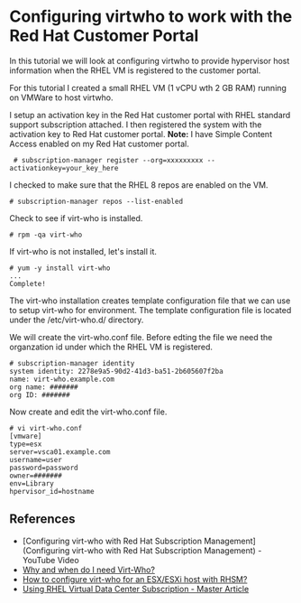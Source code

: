 # Configuring virtwho to work with the Red Hat Customer Portal

In this tutorial we will look at configuring virtwho to provide hypervisor host information when the RHEL VM is registered to the customer portal.

For this tutorial I created a small RHEL VM (1 vCPU wth 2 GB RAM) running on VMWare to host virtwho.

I setup an activation key in the Red Hat customer portal with RHEL standard support subscription attached.  I then registered the system with the activation key to Red Hat customer portal.  **Note:** I have Simple Content Access enabled on my Red Hat customer portal.

```
 # subscription-manager register --org=xxxxxxxxx --activationkey=your_key_here
 ```
 
 I checked to make sure that the RHEL 8 repos are enabled on the VM.
 ```
 # subscription-manager repos --list-enabled
 ```

Check to see if virt-who is installed.
```
# rpm -qa virt-who
```

If virt-who is not installed, let's install it.
```
# yum -y install virt-who
...
Complete!
```

The virt-who installation creates template configuration file that we can use to setup virt-who for environment.  The template configuration file is located under the /etc/virt-who.d/ directory.


We will create the virt-who.conf file. Before edting the file we need the organzation id under which the RHEL VM is registered. 
```
# subscription-manager identity
system identity: 2278e9a5-90d2-41d3-ba51-2b605607f2ba
name: virt-who.example.com
org name: #######
org ID: #######
```

Now create and edit the virt-who.conf file.
```
# vi virt-who.conf
[vmware]
type=esx
server=vsca01.example.com
username=user
password=password
owner=#######
env=Library
hpervisor_id=hostname
```



## References
- [Configuring virt-who with Red Hat Subscription Management](Configuring virt-who with Red Hat Subscription Management) - YouTube Video
- [Why and when do I need Virt-Who?](https://access.redhat.com/articles/1300283)
- [How to configure virt-who for an ESX/ESXi host with RHSM?](https://access.redhat.com/solutions/3243861)
- [Using RHEL Virtual Data Center Subscription - Master Article](https://access.redhat.com/solutions/3243071)

